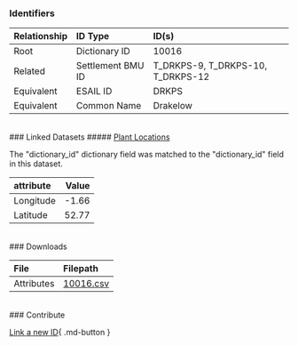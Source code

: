 ### Identifiers

| Relationship   | ID Type           | ID(s)                             |
|:---------------|:------------------|:----------------------------------|
| Root           | Dictionary ID     | 10016                             |
| Related        | Settlement BMU ID | T_DRKPS-9, T_DRKPS-10, T_DRKPS-12 |
| Equivalent     | ESAIL ID          | DRKPS                             |
| Equivalent     | Common Name       | Drakelow                          |

<br>
### Linked Datasets
##### <a href="https://osuked.github.io/Power-Station-Dictionary/datasets/plant-locations">Plant Locations</a>



The "dictionary_id" dictionary field was matched to the "dictionary_id" field in this dataset.

| attribute   |   Value |
|:------------|--------:|
| Longitude   |   -1.66 |
| Latitude    |   52.77 |


<br>
### Downloads


| File       | Filepath                                                                              |
|:-----------|:--------------------------------------------------------------------------------------|
| Attributes | [10016.csv](https://osuked.github.io/Power-Station-Dictionary/object_attrs/10016.csv) |


<br>
### Contribute

[Link a new ID](https://docs.google.com/forms/d/e/1FAIpQLSc5jRsQ7NgiLLXbwo9PUdwTQyuqbRwThltG56-o6NVSe7E_nw/viewform?usp=pp_url&entry.251912331=10016){ .md-button }